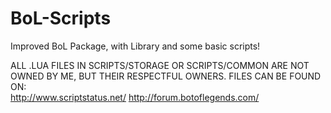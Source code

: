 # BoL-Scripts
Improved BoL Package, with Library and some basic scripts!


ALL .LUA FILES IN SCRIPTS/STORAGE OR SCRIPTS/COMMON ARE NOT OWNED BY ME, BUT THEIR RESPECTFUL OWNERS.
FILES CAN BE FOUND ON:  
http://www.scriptstatus.net/
http://forum.botoflegends.com/
